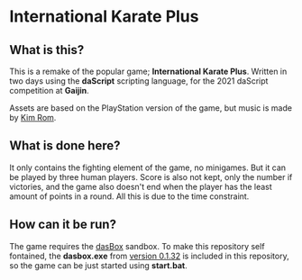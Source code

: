 # International Karate Plus


## What is this?
This is a remake of the popular game; **International Karate Plus**. Written in two days using the **daScript** scripting language, for the 2021 daScript competition at **Gaijin**.

Assets are based on the PlayStation version of the game, but music is made by [Kim Rom](https://youtu.be/Cd_9-qKuroQ).

## What is done here?
It only contains the fighting element of the game, no minigames. But it can be played by three human players.
Score is also not kept, only the number if victories, and the game also doesn't end when the player has the least amount of points in a round.
All this is due to the time constraint.

## How can it be run?
The game requires the [dasBox](https://github.com/imp5imp5/dasbox) sandbox. To make this repository self fontained, the **dasbox.exe** from [version 0.1.32](https://github.com/imp5imp5/dasbox/releases/tag/dasbox_portable_0_1_32) is included in this repository, so the game can be just started using **start.bat**.
